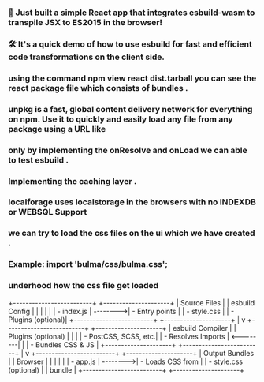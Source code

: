 ### 🚀 Just built a simple React app that integrates esbuild-wasm to transpile JSX to ES2015 in the browser!

### 🛠️ It's a quick demo of how to use esbuild for fast and efficient code transformations on the client side.

### using the command npm view react dist.tarball you can see the react package file which consists of bundles .

### unpkg is a fast, global content delivery network for everything on npm. Use it to quickly and easily load any file from any package using a URL like

### only by implementing the onResolve and onLoad we can able to test esbuild .

### Implementing the caching layer .

### localforage uses localstorage in the browsers with no INDEXDB or WEBSQL Support

### we can try to load the css files on the ui which we have created .

### Example: import 'bulma/css/bulma.css';

### underhood how the css file get loaded

+-------------------------+ +---------------------+
| Source Files | | esbuild Config |
| | | |
| - index.js | -------->| - Entry points |
| - style.css | | - Plugins (optional)|
+-------------------------+ +---------------------+
|
v
+-------------------------+ +---------------------+
| esbuild Compiler | | Plugins (optional) |
| | | - PostCSS, SCSS, etc.|
| - Resolves Imports | <--------| |
| - Bundles CSS & JS | +---------------------+
+-------------------------+
|
v
+-------------------------+ +---------------------+
| Output Bundles | | Browser |
| | | |
| - app.js | -------->| - Loads CSS from |
| - style.css (optional) | | bundle |
+-------------------------+ +---------------------+
